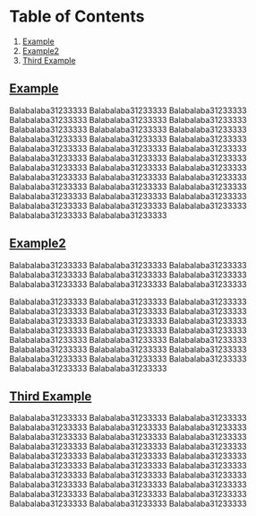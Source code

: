 # Table of Contents
1. [Example](#example)
2. [Example2](#example2)
3. [Third Example](#third-example)

## [Example](#example)
Balabalaba31233333
Balabalaba31233333
Balabalaba31233333
Balabalaba31233333
Balabalaba31233333
Balabalaba31233333
Balabalaba31233333
Balabalaba31233333
Balabalaba31233333
Balabalaba31233333
Balabalaba31233333
Balabalaba31233333
Balabalaba31233333
Balabalaba31233333
Balabalaba31233333
Balabalaba31233333
Balabalaba31233333
Balabalaba31233333
Balabalaba31233333
Balabalaba31233333
Balabalaba31233333
Balabalaba31233333
Balabalaba31233333
Balabalaba31233333
Balabalaba31233333
Balabalaba31233333
Balabalaba31233333
Balabalaba31233333
Balabalaba31233333
Balabalaba31233333
Balabalaba31233333
Balabalaba31233333
Balabalaba31233333
Balabalaba31233333
Balabalaba31233333

## [Example2](#example2)
Balabalaba31233333
Balabalaba31233333
Balabalaba31233333
Balabalaba31233333
Balabalaba31233333
Balabalaba31233333
Balabalaba31233333
Balabalaba31233333
Balabalaba31233333

Balabalaba31233333
Balabalaba31233333
Balabalaba31233333
Balabalaba31233333
Balabalaba31233333
Balabalaba31233333
Balabalaba31233333
Balabalaba31233333
Balabalaba31233333
Balabalaba31233333
Balabalaba31233333
Balabalaba31233333
Balabalaba31233333
Balabalaba31233333
Balabalaba31233333
Balabalaba31233333
Balabalaba31233333
Balabalaba31233333
Balabalaba31233333
Balabalaba31233333
Balabalaba31233333
Balabalaba31233333
Balabalaba31233333

## [Third Example](#third-example)
Balabalaba31233333
Balabalaba31233333
Balabalaba31233333
Balabalaba31233333
Balabalaba31233333
Balabalaba31233333
Balabalaba31233333
Balabalaba31233333
Balabalaba31233333
Balabalaba31233333
Balabalaba31233333
Balabalaba31233333
Balabalaba31233333
Balabalaba31233333
Balabalaba31233333
Balabalaba31233333
Balabalaba31233333
Balabalaba31233333
Balabalaba31233333
Balabalaba31233333
Balabalaba31233333
Balabalaba31233333
Balabalaba31233333
Balabalaba31233333
Balabalaba31233333
Balabalaba31233333
Balabalaba31233333
Balabalaba31233333
Balabalaba31233333
Balabalaba31233333
